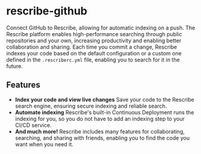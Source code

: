 # rescribe-github

Connect GitHub to Rescribe, allowing for automatic indexing on a push. The Rescribe platform enables high-performance searching through public repositories and your own, increasing productivity and enabling better collaboration and sharing. Each time you commit a change, Rescribe indexes your code based on the default configuration or a custom one defined in the `.rescriberc.yml` file, enabling you to search for it in the future.

## Features

- **Index your code and view live changes**
  Save your code to the Rescribe search engine, ensuring secure indexing and reliable search.
- **Automate indexing**
  Rescribe's built-in Continuous Deployment runs the indexing for you, so you do not have to add an indexing step to your CI/CD service.
- **And much more!**
  Rescribe includes many features for collaborating, searching, and sharing with friends, enabling you to find the code you want when you need it.
